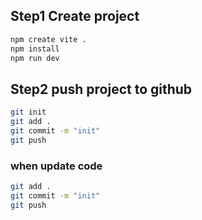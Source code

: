 ## Step1 Create project
```bash
npm create vite .
npm install
npm run dev
```


## Step2 push project to github
```bash
git init
git add .
git commit -m "init"
git push
```


### when update code
```bash
git add .
git commit -m "init"
git push
```
